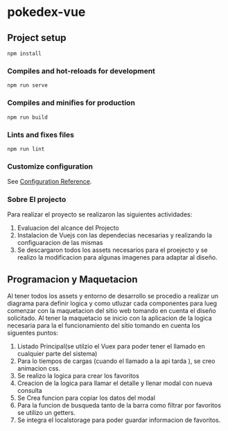 # pokedex-vue

## Project setup
```
npm install
```

### Compiles and hot-reloads for development
```
npm run serve
```

### Compiles and minifies for production
```
npm run build
```

### Lints and fixes files
```
npm run lint
```

### Customize configuration
See [Configuration Reference](https://cli.vuejs.org/config/).

### Sobre El projecto

Para realizar el proyecto se realizaron las siguientes actividades:
1. Evaluacion del alcance del Projecto 
2. Instalacion de Vuejs con las dependecias necesarias y realizando la configuaracion de las mismas
3. Se descargaron todos los assets necesarios para el proejecto y se realizo la modificacion para algunas imagenes para adaptar al diseño.

## Programacion y Maquetacion
Al tener todos los assets y entorno de desarrollo se procedio a realizar un diagrama para definir logica y como utluzar cada componentes para lueg comenzar con la maquetacion del sitio web tomando en cuenta el diseño solicitado. Al tener la maquetacio se inicio con la aplicacion de la logica necesaria para la el funcionamiento del sitio tomando en cuenta los siguentes puntos:

1. Listado Principal(se utilzio el Vuex para poder tener el llamado en cualquier parte del sistema)
2. Para lo tiempos de cargas (cuando el llamado a la api tarda ), se creo animacion css.
3. Se realizo la logica para crear los favoritos 
4. Creacion de la logica para llamar el detalle y llenar modal con nueva consulta 
5. Se Crea funcion para copiar los datos del modal
6. Para la funcion de busqueda tanto de la barra como filtrar por favoritos se utilizo un getters.
7. Se integra el localstorage para poder guardar informacion de favoritos.
